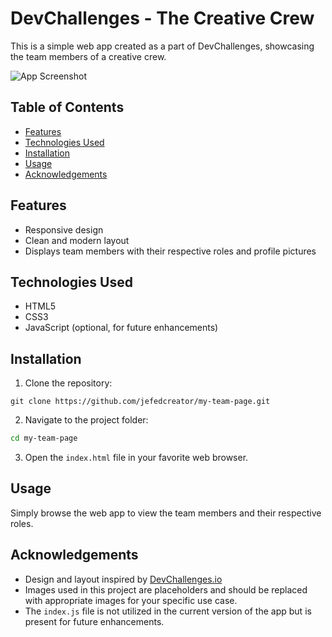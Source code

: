 # DevChallenges - The Creative Crew

This is a simple web app created as a part of DevChallenges, showcasing the team members of a creative crew.

![App Screenshot](screenshot.png)

## Table of Contents

- [Features](#features)
- [Technologies Used](#technologies-used)
- [Installation](#installation)
- [Usage](#usage)
- [Acknowledgements](#acknowledgements)

## Features

- Responsive design
- Clean and modern layout
- Displays team members with their respective roles and profile pictures

## Technologies Used

- HTML5
- CSS3
- JavaScript (optional, for future enhancements)

## Installation

1. Clone the repository:

```git
git clone https://github.com/jefedcreator/my-team-page.git
```

2. Navigate to the project folder:
```bash
cd my-team-page
```

3. Open the `index.html` file in your favorite web browser.

## Usage

Simply browse the web app to view the team members and their respective roles.

## Acknowledgements

- Design and layout inspired by [DevChallenges.io](https://devchallenges.io/)
- Images used in this project are placeholders and should be replaced with appropriate images for your specific use case.
- The `index.js` file is not utilized in the current version of the app but is present for future enhancements.
